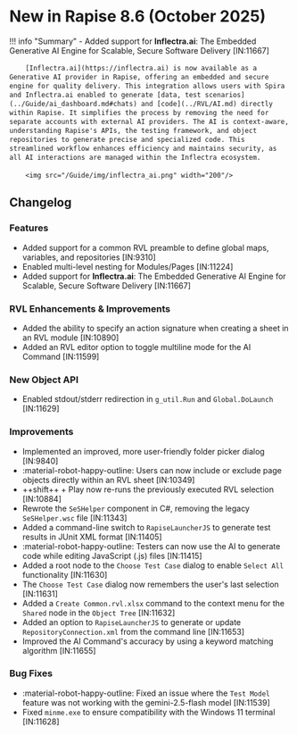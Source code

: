 # New in Rapise 8.6 (October 2025)

!!! info "Summary"
    - Added support for **Inflectra.ai**: The Embedded Generative AI Engine for Scalable, Secure Software Delivery [IN:11667]

		[Inflectra.ai](https://inflectra.ai) is now available as a Generative AI provider in Rapise, offering an embedded and secure engine for quality delivery. This integration allows users with Spira and Inflectra.ai enabled to generate [data, test scenarios](../Guide/ai_dashboard.md#chats) and [code](../RVL/AI.md) directly within Rapise. It simplifies the process by removing the need for separate accounts with external AI providers. The AI is context-aware, understanding Rapise's APIs, the testing framework, and object repositories to generate precise and specialized code. This streamlined workflow enhances efficiency and maintains security, as all AI interactions are managed within the Inflectra ecosystem.

		<img src="/Guide/img/inflectra_ai.png" width="200"/>


## Changelog

### Features

- Added support for a common RVL preamble to define global maps, variables, and repositories [IN:9310]
- Enabled multi-level nesting for Modules/Pages [IN:11224]
- Added support for **Inflectra.ai**: The Embedded Generative AI Engine for Scalable, Secure Software Delivery [IN:11667]

### RVL Enhancements & Improvements

- Added the ability to specify an action signature when creating a sheet in an RVL module [IN:10890]
- Added an RVL editor option to toggle multiline mode for the AI Command [IN:11599]

### New Object API

- Enabled stdout/stderr redirection in `g_util.Run` and `Global.DoLaunch` [IN:11629]

### Improvements

- Implemented an improved, more user-friendly folder picker dialog [IN:9840]
- :material-robot-happy-outline: Users can now include or exclude page objects directly within an RVL sheet [IN:10349]
- ++shift++ + Play now re-runs the previously executed RVL selection [IN:10884]
- Rewrote the `SeSHelper` component in C#, removing the legacy `SeSHelper.wsc` file [IN:11343]
- Added a command-line switch to `RapiseLauncherJS` to generate test results in JUnit XML format [IN:11405]
- :material-robot-happy-outline: Testers can now use the AI to generate code while editing JavaScript (.js) files [IN:11415]
- Added a root node to the `Choose Test Case` dialog to enable `Select All` functionality [IN:11630]
- The `Choose Test Case` dialog now remembers the user's last selection [IN:11631]
- Added a `Create Common.rvl.xlsx` command to the context menu for the `Shared` node in the `Object Tree` [IN:11632]
- Added an option to `RapiseLauncherJS` to generate or update `RepositoryConnection.xml` from the command line [IN:11653]
- Improved the AI Command's accuracy by using a keyword matching algorithm [IN:11655]

### Bug Fixes

- :material-robot-happy-outline: Fixed an issue where the `Test Model` feature was not working with the gemini-2.5-flash model [IN:11539]
- Fixed `minme.exe` to ensure compatibility with the Windows 11 terminal [IN:11628]
